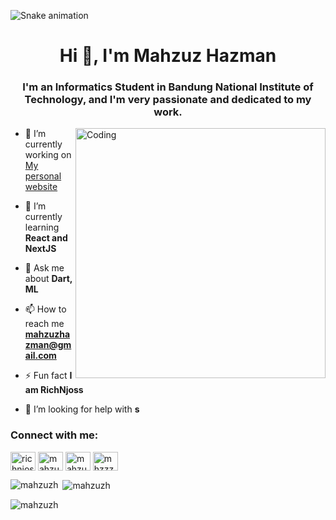 ![Snake animation](https://github.com/MahzuzH/mahzuzh/blob/output/github-contribution-grid-snake.svg)
<h1 align="center">Hi 👋, I'm Mahzuz Hazman</h1>
<h3 align="center">I'm an Informatics Student in Bandung National Institute of Technology, and I'm very passionate and dedicated to my work.</h3>
<img align="right" alt="Coding" width="400" src="https://media.giphy.com/media/v1.Y2lkPTc5MGI3NjExaWRrNHhjbXNscDZyNXVhZG9jYmI2ZmRrd3VsYmFweXNmamdlMTl1NCZlcD12MV9pbnRlcm5hbF9naWZfYnlfaWQmY3Q9Zw/xUA7bdpLxQhsSQdyog/giphy.gif">


- 🔭 I’m currently working on [My personal website](https://mahzuzh.vercel.app/)

- 🌱 I’m currently learning **React and NextJS**

- 💬 Ask me about **Dart, ML**

- 📫 How to reach me **mahzuzhazman@gmail.com**

- ⚡ Fun fact **I am RichNjoss**

- 🤝 I’m looking for help with **s**

<h3 align="left">Connect with me:</h3>
<p align="left">
<a href="https://twitter.com/richnjoss" target="blank"><img align="center" src="https://raw.githubusercontent.com/rahuldkjain/github-profile-readme-generator/master/src/images/icons/Social/twitter.svg" alt="richnjoss" height="30" width="40" /></a>
<a href="https://linkedin.com/in/mahzuz-hazman-b6951627b" target="blank"><img align="center" src="https://raw.githubusercontent.com/rahuldkjain/github-profile-readme-generator/master/src/images/icons/Social/linked-in-alt.svg" alt="mahzuz-hazman-b6951627b" height="30" width="40" /></a>
<a href="https://instagram.com/mahzuz_hazman" target="blank"><img align="center" src="https://raw.githubusercontent.com/rahuldkjain/github-profile-readme-generator/master/src/images/icons/Social/instagram.svg" alt="mahzuz_hazman" height="30" width="40" /></a>
<a href="https://www.youtube.com/c/mhzzzz" target="blank"><img align="center" src="https://raw.githubusercontent.com/rahuldkjain/github-profile-readme-generator/master/src/images/icons/Social/youtube.svg" alt="mhzzzz" height="30" width="40" /></a>
</p>


<p><img align="left" src="https://github-readme-stats.vercel.app/api/top-langs?username=mahzuzh&show_icons=true&theme=dark&locale=en&layout=compact" alt="mahzuzh" /></p>

<p>&nbsp;<img align="center" src="https://github-readme-stats.vercel.app/api?username=mahzuzh&show_icons=true&theme=dark&locale=en" alt="mahzuzh" /></p>

<p><img align="center" src="https://github-readme-streak-stats.herokuapp.com/?user=mahzuzh&theme=dark" alt="mahzuzh" /></p>
